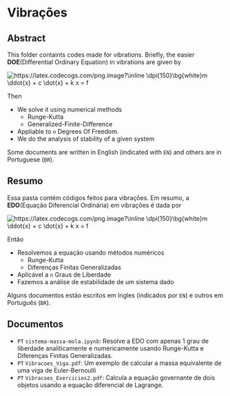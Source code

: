 # Vibrações

## Abstract

This folder containts codes made for vibrations. 
Briefly, the easier **DOE**(Differential Ordinary Equation) in vibrations are given by

<img src="https://latex.codecogs.com/png.image?\inline&space;\dpi{150}\bg{white}m&space;\ddot{x}&space;&plus;&space;c&space;\dot{x}&space;&plus;&space;k&space;x&space;=&space;f" title="https://latex.codecogs.com/png.image?\inline \dpi{150}\bg{white}m \ddot{x} + c \dot{x} + k x = f" />

Then

* We solve it using numerical methods
    * Runge-Kutta
    * Generalized-Finite-Difference
* Appliable to ```n``` Degrees Of Freedom.
* We do the analysis of stability of a given system

Some documents are written in English (indicated with ```EN```) and others are in Portuguese (```BR```).

## Resumo

Essa pasta contém códigos feitos para vibrações.
Em resumo, a **EDO**(Equação Diferencial Ordinária) em vibrações é dada por

<img src="https://latex.codecogs.com/png.image?\inline&space;\dpi{150}\bg{white}m&space;\ddot{x}&space;&plus;&space;c&space;\dot{x}&space;&plus;&space;k&space;x&space;=&space;f" title="https://latex.codecogs.com/png.image?\inline \dpi{150}\bg{white}m \ddot{x} + c \dot{x} + k x = f" />

Então

* Resolvemos a equação usando métodos numéricos
    * Runge-Kutta
    * Diferenças Finitas Generalizadas
* Aplicável a ```n``` Graus de Liberdade
* Fazemos a análise de estabilidade de um sistema dado 

Alguns documentos estão escritos em Ingles (indicados por ```EN```) e outros em Português (```BR```).

## Documentos

* ```PT``` ```sistema-massa-mola.ipynb```: Resolve a EDO com apenas 1 grau de liberdade analiticamente e numericamente usando Runge-Kutta e Diferenças Finitas Generalizadas.
* ```PT``` ```Vibracoes_Viga.pdf```: Um exemplo de calcular a massa equivalente de uma viga de Euler-Bernoulli
* ```PT``` ```Vibracoes_Exercicios2.pdf```: Calcula a equação governante de dois objetos usando a equação diferencial de Lagrange.